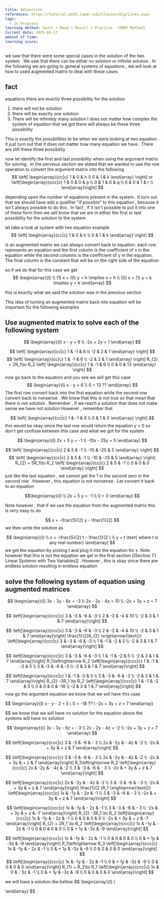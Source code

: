 ```yaml
---
title: Adjunction
references: https://tutorial.math.lamar.edu/Classes/Alg/Lines.aspx
tags:
  - In_Progress
learning method: Vault + Read + Recall + Practice  (VRRP Method)
Current date: 2025-05-17
amount of time: 
learning score:
---
```

we saw that there were some special  cases in the solution of the two system . We saw that there can be either no solution or infinite solution . In the following we are going to general systems of equations , we will look at how to used augmented matrix to deal with these cases 


## fact 
equations there are exactly three possibility for the solution 
1. there will not be solution 
2. there will be exactly one solution 
3. There will be infinitely  many solution 
I does not matter how complex the system of equation that we got there will always be these three possibility 

This is exactly the possibilities to be when we were looking at two equation . It just turn out that it does not matter how many equation we have . There are still these three possibility 


now let  identify  the first  and last possibility when using the argument matrix for solving . In the pervious section we stated that we wanted to use the row operation to convert the argument matrix into the following 
$$
\left[ \begin{array}{cc|c}  
1  &  0  &  h  \\
0  &  1  &  k  
\end{array} \right]  or  \left[\begin{array}{ccc|c}  
1  &  0  & 0 &  p   \\
 0 &  1  & 0   & q   \\
0  &  0 &  1 &   r \\
\end{array}\right]
$$

depending upon  the number of equations present in the system . It turn out that we should have add a qualifier  "if possible" to this equation , because it isn't always possible to do this . In fact , if it isn't possible to put it into  one of these form then we will know that we are in either the first or last possibility for the solution to the system 

let take  a look at system with two equation example 
$$
\left[ \begin{array}{cc|c}  
1  &  0  &  h  \\
0  &  1  &  k  
\end{array} \right] 
$$

is an augmented matrix we can always convert back to equation. each row represents an  equation  and the first column is the coefficient of  x in the equation while the second columns is the coefficient of y in the equation. The final column is the constant that will be on the right side of the equation 

so  if we do that for this case we get  
$$
\begin{array}{l} \\
(1) x +  (0)  y  =     h  \implies  x  =  h    \\
(0) x   +  (1)   y =  k  \implies  y  = k
\end{array}
$$

this is exactly what we said the solution was in the previous section  

This idea of turning an augmented matrix back into equation will be important for the following examples 


## Use augmented matrix to solve each of the following system 

$$
\begin{array}{l} 
x -  y =  6  \\
 -2x    +  2y = 1  
\end{array}
$$

$$
\left[ \begin{array}{cc|c}  
1  &  -1  &  6  \\
-2  &  2  &  1   
\end{array} \right] 
$$
$$
\left[ \begin{array}{cc|c}  
1  &  -1  &  6  \\
-2  &  2  &  1   
\end{array} \right] 
R_{2}  + 2R_1\to R_2 
\left[ \begin{array}{cc|c}  
1  &  -1  &  6  \\
0  &  0  &  13   
\end{array} \right] 
$$
now  go back to the equation and you see we will get this case 
$$
\begin{array}{l} 
x -  y  =   6    \\
   0  =  13   ??
\end{array}
$$
The first row convert back into the first equation while the second row convert back to nonsense . We know that this is not true  so that mean that there is not solution . Remember , if we reach a solution that does not make sense we have not solution 
However , remember that 

$$
\left[ \begin{array}{cc|c}  
1  &  -1  &  6  \\
0   &  1  &   0  
\end{array} \right] 
$$
this would be  okay since the last row would return the equation  y = 0 so don't get confuse between this case and what we got for the system 






$$
\begin{array}{l} 
2x +  5 y =  -1   \\
 -10x - 25y = 5  
\end{array}
$$


$$
\left[ \begin{array}{cc|c}  
2  &  5  &  -1 \\
-10  &  -25  &  5   
\end{array} \right] 
$$
$$
\left[ \begin{array}{cc|c}  
2  &  5  &  -1 \\
-10  &  -25  &  5   
\end{array} \right] 
R_{2}  + 5R_1\to R_2 
\left[ \begin{array}{cc|c}  
2  &  5  &  -1 \\
0  &  0  &  0  
\end{array} \right] 
$$
just like the last equation ,  we cannot get the 1  in the second zero in the second row . However , this equation is not nonsense . Let convert it back to an equation 

$$\begin{array}{l} \\
2x   +  5 y =  -1   \\
 0  =  0 
\end{array}
$$

Note however , that if  we use the equation from the augmented matrix this is very easy to do 

$$
x = -\frac{5}{2} y  - \frac{1}{2}
$$
we then write the solution as 

$$
\begin{array}{l} \\
x   =  -\frac{5}{2} t - \frac{1}{2 } \\
y   = t \text{  where  t is any real number}
\end{array}
$$
we get the equation by picking t and plug it into the equation for x .Note however that this is not the equation we get in the first section [[Section 7.1  Linear Systems with Two Variables]] . However , this is okay since there are endless solution resulting in endless equation 
##  solve  the following system of equation using augmented  matrices 

$$
\begin{array}{l} 
3x  - 3y  - 6z  =  -3   \\
2x - 2y  - 4z  =  10   \\
-2x +  3y +  z  = 7 
\end{array}
$$

$$
\left[\begin{array}{ccc|c} 
3 & -3 & -6 & -3 \\
2 & -2 & -4 & 10 \\
-2 & 3 & 1 & 7
\end{array}\right]
$$

$$
\left[\begin{array}{ccc|c} 
3 & -3 & -6 & -3 \\
2 & -2 & -4 & 10 \\
-2 & 3 & 1 & 7
\end{array}\right]
\frac{1}{2}R_{2}  \xrightarrow{\text{}}
\left[\begin{array}{ccc|c} 
3 & -3 & -6 & -3 \\
1 & -1 & -2 & 5 \\
-2 & 3 & 1 & 7
\end{array}\right]
$$ 


$$
\left[\begin{array}{ccc|c} 
3 & -3 & -6 & -3 \\
1 & -1 & -2 & 5 \\
-2 & 3 & 1 & 7
\end{array}\right]
R_1\leftrightarrow R_2
\left[\begin{array}{ccc|c} 
1 & -1 & -2 & 5  \\
3 & -3 & -6 & -3  \\
-2 & 3 & 1 & 7
\end{array}\right]
$$



$$
\left[\begin{array}{ccc|c} 
1 & -1 & -2 & 5  \\
3 & -3 & -6 & -3  \\
-2 & 3 & 1 & 7
\end{array}\right]
R_{2}  -3R_1 \to R_2 
\left[\begin{array}{ccc|c} 
1 & -1 & -2 & 5  \\
0 & 0 & 0 & -18  \\
-2 & 3 & 1 & 7
\end{array}\right]
$$
now go the argument equation we know that we will have this case 

$$
\begin{array}{l} 
x   -  y  - 2  = 5  \\
0 =  -18  ??  \\
-2x   +  3y   + z   =  7
\end{array}

$$
we know that we will have no solution for the equation above the systems will have no solution 



$$
\begin{array}{l} 
3x  - 3y  -  6z = - 3  \\
2x -  2y  - 4z =  -2   \\
-2x + 3y + z =  7 
\end{array}
$$


$$
\left[\begin{array}{ccc|c} 
3  &  -3   &  -6  &  - 3  \\
2x &   -2y  &  - 4z   &   -2  \\
-2x   &   +  3y  &  + z  &  7
\end{array}\right]
$$

$$
\left[\begin{array}{ccc|c} 
3  &  -3   &  -6  &  - 3  \\
2x &   -2y  &  - 4z   &   -2  \\
-2x   &   +  3y  &  + z  &  7
\end{array}\right]
R_1\leftrightarrow R_2
\left[\begin{array}{ccc|c} 
 2x &   -2y  &  - 4z   &   -2  \\
3  &  -3   &  -6  &  - 3  \\
-2x   &   +  3y  &  + z  &  7
\end{array}\right]
$$


$$
\left[\begin{array}{ccc|c} 
 2x &   -2y  &  - 4z   &   -2  \\
3  &  -3   &  -6  &  - 3  \\
-2x   &   +  3y  &  + z  &  7
\end{array}\right]
\frac{1}{2 }R_1 \xrightarrow{\text{}} 
\left[\begin{array}{ccc|c} 
 1x &   -1y  &  - 2z   &   -1  \\
3  &  -3   &  -6  &  - 3  \\
-2x   &   +  3y  &  + z  &  7
\end{array}\right]
$$



$$
\left[\begin{array}{ccc|c} 
 1x &   -1y  &  - 2z   &   -1  \\
3  &  -3   &  -6  &  - 3  \\
-2x   &   +  3y  &  + z  &  -7
\end{array}\right]
R_{2}  -3R_1 \to R_2 
\left[\begin{array}{ccc|c} 
 1x &   -1y  &  - 2z   &   -1  \\
0  &  0   &  0  &  0  \\
-2x   &   +  3y  &  + z  &  -7
\end{array}\right] 
R_{2}  + 2R_1 \to R_2  
\left[\begin{array}{ccc|c} 
 1x &   -1y  &  - 2z   &   -1  \\
0  &  0   &  0  &  0  \\
0   &   +  1y  & -3z  &  -9
\end{array}\right]
$$


$$
\left[\begin{array}{ccc|c} 
 1x &   -1y  &  - 2z   &   -1  \\
0  &  0   &  0  &  0  \\
0   &   +  1y  & -3z  &  -9
\end{array}\right]
R_1\leftrightarrow R_3
\left[\begin{array}{ccc|c} 
 1x &   -1y  &  - 2z   &   -1  \\
0   &   +  1y  & -3z  &  -9 \\
0  &  0   &  0  &  0 
\end{array}\right]
$$
$$
\left[\begin{array}{ccc|c} 
 1x &   -1y  &  - 2z   &   -1  \\
0   &   +  1y  & -3z  &  -9 \\
0  &  0   &  0  &  0 
\end{array}\right]
R_{1}  + R_2\to R_1 
\left[\begin{array}{ccc|c} 
 1x &   0  &  - 5z   &   -1  \\
0   &   +  1y  & -3z  &  -9 \\
0  &  0   &  0  &  0 
\end{array}\right]
$$

we will have a solution like bellow 
$$
\begin{array}{l} \\

\end{array}
$$